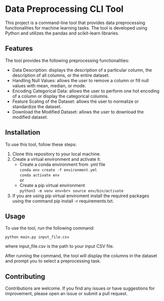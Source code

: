 # Data Preprocessing CLI Tool

This project is a command-line tool that provides data preprocessing functionalities for machine learning tasks. The tool is developed using Python and utilizes the pandas and scikit-learn libraries.
## Features

The tool provides the following preprocessing functionalities:
    
   <ul>
   <li>Data Description: displays the description of a particular column, the description of all columns, or the entire dataset.</li>
   <li>Handling Null Values: allows the user to remove a column or fill null values with mean, median, or mode.</li>
   <li>Encoding Categorical Data: allows the user to perform one hot encoding of a column or display the categorical columns.</li>
   <li>Feature Scaling of the Dataset: allows the user to normalize or standardize the dataset.</li>
   <li>Download the Modified Dataset: allows the user to download the modified dataset.</li>
   </ul>

## Installation

To use this tool, follow these steps:
    <ol>
    <li>Clone this repository to your local machine.</li>
    <li>Create a virtual environment and activate it.
        <ul>
            <li>Create a conda environment from .yml file <br> `conda env create -f environment.yml`<br>`conda activate env`</li>
            or
            <li>Create a pip virtual environment <br> `python3 -m venv env<br>
            source env/bin/activate`
            </li>
        </ul>
    </li>
    <li>If you are using pip virtual enviroment install the required packages using the command pip install -r requirements.txt.</li>
    </ol>
## Usage

To use the tool, run the following command:

`python main.py input_file.csv`

where input_file.csv is the path to your input CSV file.

After running the command, the tool will display the columns in the dataset and prompt you to select a preprocessing task.
## Contributing

Contributions are welcome. If you find any issues or have suggestions for improvement, please open an issue or submit a pull request.
